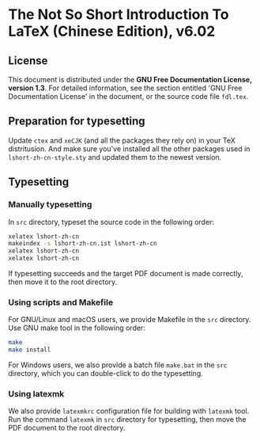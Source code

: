 # The Not So Short Introduction To LaTeX (Chinese Edition), v6.02

## License

This document is distributed under the **GNU Free Documentation License, version 1.3**.
For detailed information, see the section entitled 'GNU Free Documentation License' in the document, or the source code file `fdl.tex`.

## Preparation for typesetting

Update `ctex` and `xeCJK` (and all the packages they rely on) in your TeX distritusion. And make sure you've installed
all the other packages used in `lshort-zh-cn-style.sty` and updated them to the newest version.

## Typesetting

### Manually typesetting

In `src` directory, typeset the source code in the following order:

```sh
xelatex lshort-zh-cn
makeindex -s lshort-zh-cn.ist lshort-zh-cn
xelatex lshort-zh-cn
xelatex lshort-zh-cn
```

If typesetting succeeds and the target PDF document is made correctly, then move it to the root directory.

### Using scripts and Makefile

For GNU/Linux and macOS users, we provide Makefile in the `src` directory. Use GNU make tool in the following order:

```sh
make
make install
```

For Windows users, we also provide a batch file `make.bat` in the `src` directory, which you can double-click to do the typesetting.

### Using latexmk

We also provide `latexmkrc` configuration file for building with `latexmk` tool. Run the command `latexmk` in `src` directory for typesetting, then move the PDF document to the root directory.
